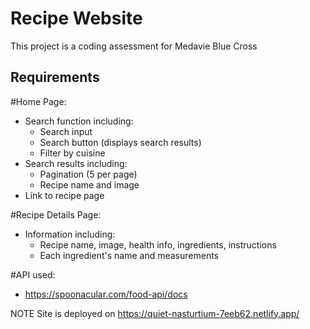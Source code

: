 # Recipe Website

This project is a coding assessment for Medavie Blue Cross

## Requirements

#Home Page:

- Search function including:
  - Search input
  - Search button (displays search results)
  - Filter by cuisine
- Search results including:
  - Pagination (5 per page)
  - Recipe name and image
- Link to recipe page

#Recipe Details Page:

- Information including:
  - Recipe name, image, health info, ingredients, instructions
  - Each ingredient's name and measurements

#API used:

- https://spoonacular.com/food-api/docs

NOTE
Site is deployed on https://quiet-nasturtium-7eeb62.netlify.app/

